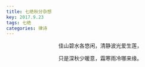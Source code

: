 ```yaml
---
title: 七绝秋分杂想
key: 2017.9.23
tags: 七绝
categories: 律诗
---
```


<p align="center">佳山碧水各悠闲，清静波光爱生莲，
</p>
<p align="center">只是深秋少暖意，霜寒雨冷哪来缘。
</p>
